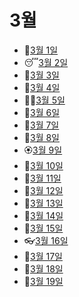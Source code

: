 # 3월

- 🥃[3월 1일](3.1.md)
- 😴[3월 2일](3.2.md)
- 🦢[3월 3일](3.3.md)
- 🦉[3월 4일](3.4.md)
- 👨‍🦱[3월 5일](3.5.md)
- 💅[3월 6일](3.6.md)
- 👲[3월 7일](3.7.md)
- 👛[3월 8일](3.8.md)
- 🏵️[3월 9일](3.9.md)
- 🤯[3월 10일](3.10.md)
- 👣[3월 11일](3.11.md)
- 🦷[3월 12일](3.12.md)
- 🙈[3월 13일](3.13.md)
- 🦒[3월 14일](3.14.md)
- 🙇[3월 15일](3.15.md)
- 👓[3월 16일](3.16.md)
- 👕[3월 17일](3.17.md)
- 🐣[3월 18일](3.18.md)
- 🐤[3월 19일](3.19.md)
